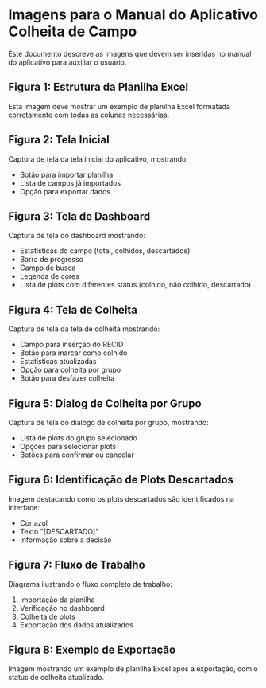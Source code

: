 # Imagens para o Manual do Aplicativo Colheita de Campo

Este documento descreve as imagens que devem ser inseridas no manual do aplicativo para auxiliar o usuário.

## Figura 1: Estrutura da Planilha Excel
Esta imagem deve mostrar um exemplo de planilha Excel formatada corretamente com todas as colunas necessárias.

## Figura 2: Tela Inicial
Captura de tela da tela inicial do aplicativo, mostrando:
- Botão para importar planilha
- Lista de campos já importados
- Opção para exportar dados

## Figura 3: Tela de Dashboard
Captura de tela do dashboard mostrando:
- Estatísticas do campo (total, colhidos, descartados)
- Barra de progresso
- Campo de busca
- Legenda de cores
- Lista de plots com diferentes status (colhido, não colhido, descartado)

## Figura 4: Tela de Colheita
Captura de tela da tela de colheita mostrando:
- Campo para inserção do RECID
- Botão para marcar como colhido
- Estatísticas atualizadas
- Opção para colheita por grupo
- Botão para desfazer colheita

## Figura 5: Dialog de Colheita por Grupo
Captura de tela do diálogo de colheita por grupo, mostrando:
- Lista de plots do grupo selecionado
- Opções para selecionar plots
- Botões para confirmar ou cancelar

## Figura 6: Identificação de Plots Descartados
Imagem destacando como os plots descartados são identificados na interface:
- Cor azul
- Texto "[DESCARTADO]"
- Informação sobre a decisão

## Figura 7: Fluxo de Trabalho
Diagrama ilustrando o fluxo completo de trabalho:
1. Importação da planilha
2. Verificação no dashboard
3. Colheita de plots
4. Exportação dos dados atualizados

## Figura 8: Exemplo de Exportação
Imagem mostrando um exemplo de planilha Excel após a exportação, com o status de colheita atualizado.
